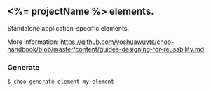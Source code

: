 ## <%= projectName %> elements.

Standalone application-specific elements.

More information:  <https://github.com/yoshuawuyts/choo-handbook/blob/master/content/guides-designing-for-reusability.md>

### Generate

```bash
$ choo generate element my-element
```
